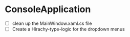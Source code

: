 # ConsoleApplication
 - [ ] clean up the MainWindow.xaml.cs file
 - [ ] Create a Hirachy-type-logic for the dropdown menus
